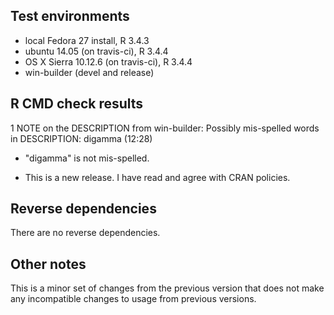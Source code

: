 ## Test environments
* local Fedora 27 install, R 3.4.3
* ubuntu 14.05 (on travis-ci), R 3.4.4
* OS X Sierra 10.12.6 (on travis-ci), R 3.4.4
* win-builder (devel and release)

## R CMD check results

1 NOTE on the DESCRIPTION from win-builder:
Possibly mis-spelled words in DESCRIPTION:
  digamma (12:28)
  
* "digamma" is not mis-spelled.

* This is a new release. I have read and agree with CRAN policies.

## Reverse dependencies

There are no reverse dependencies.

## Other notes
 
This is a minor set of changes from the previous version that does not 
make any incompatible changes to usage from previous versions.
